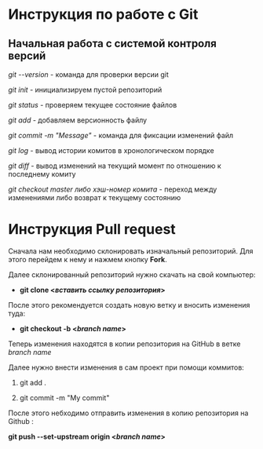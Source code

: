 # Инструкция по работе с Git

## Начальная работа с системой контроля версий

*git --version* - команда для проверки версии git

*git init* - инициализируем пустой репозиторий

*git status* - проверяем текущее состояние файлов

*git add* - добавляем версионность файлу

*git commit -m "Message"* - команда для фиксации изменений файл

*git log* - вывод истории комитов в хронологическом порядке

*git diff* - вывод изменений на текущий момент по отношению к последнему комиту

*git checkout master либо хэш-номер комита* - переход между изменениями либо возврат к текущему состоянию

# Инструкция Pull request

Сначала нам необходимо склонировать изначальный репозиторий. Для этого перейдем к нему и нажмем кнопку __Fork__.

Далее склонированный репозиторий нужно скачать на свой компьютер:

+ __git clone <*вставить ссылку репозитория*>__

После этого рекомендуется создать новую ветку и вносить изменения туда:

+ __git checkout -b <*branch name*>__

Теперь изменения находятся в копии репозитория на GitHub в ветке *branch name*

Далее нужно внести изменения в сам проект при помощи коммитов:

1. git add .

2. git commit -m "My commit"

После этого небходимо отправить изменения в копию репозитория на Github :

__git push --set-upstream origin <*branch name*>__
